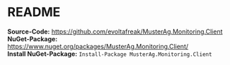 ﻿# README
**Source-Code:** https://github.com/evoltafreak/MusterAg.Monitoring.Client  
**NuGet-Package:** https://www.nuget.org/packages/MusterAg.Monitoring.Client/  
**Install NuGet-Package:** `Install-Package MusterAg.Monitoring.Client`  